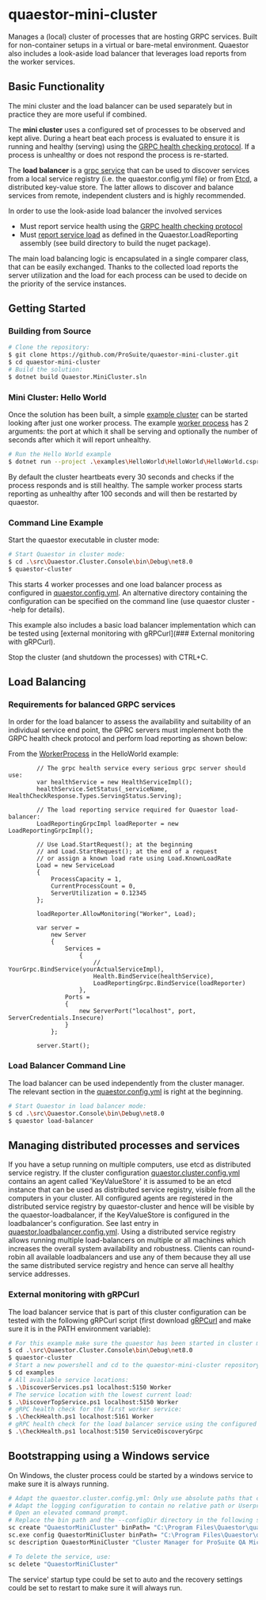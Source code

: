 # quaestor-mini-cluster
Manages a (local) cluster of processes that are hosting GRPC services. Built for non-container setups in a virtual or bare-metal environment. Quaestor also includes a look-aside load balancer that leverages load reports from the worker services.

## Basic Functionality

The mini cluster and the load balancer can be used separately but in practice they are more useful if combined.

The **mini cluster** uses a configured set of processes to be observed and kept alive. During a heart beat each process is evaluated to ensure it is running and healthy (serving) using the [GRPC health checking protocol](https://github.com/grpc/grpc/blob/master/doc/health-checking.md). If a process is unhealthy or does not respond the process is re-started.

The **load balancer** is a [grpc service](https://github.com/ProSuite/quaestor-mini-cluster/blob/main/src/Quaestor.ServiceDiscovery/service_discovery.proto) that can be used to discover services from a local service registry (i.e. the quaestor.config.yml file) or from [Etcd](https://etcd.io/), a distributed key-value store. The latter allows to discover and balance services from remote, independent clusters and is highly recommended.

In order to use the look-aside load balancer the involved services 

- Must report service health using the [GRPC health checking protocol](https://github.com/grpc/grpc/blob/master/doc/health-checking.md)
- Must [report service load](https://github.com/ProSuite/quaestor-mini-cluster/blob/main/src/Quaestor.LoadReporting/load_reporting.proto) as defined in the Quaestor.LoadReporting assembly (see build directory to build the nuget package).

The main load balancing logic is encapsulated in a single comparer class, that can be easily exchanged. Thanks to the collected load reports the server utilization and the load for each process can be used to decide on the priority of the service instances.

## Getting Started

### Building from Source

```sh
# Clone the repository:
$ git clone https://github.com/ProSuite/quaestor-mini-cluster.git
$ cd quaestor-mini-cluster
# Build the solution:
$ dotnet build Quaestor.MiniCluster.sln
```

### Mini Cluster: Hello World

Once the solution has been built, a simple [example cluster](https://github.com/ProSuite/quaestor-mini-cluster/blob/main/examples/HelloWorld/HelloWorld/Program.cs) can be started looking after just one worker process. The example [worker process](https://github.com/ProSuite/quaestor-mini-cluster/blob/main/examples/HelloWorld/WorkerProcess/Program.cs) has 2 arguments: the port at which it shall be serving and optionally the number of seconds after which it will report unhealthy.

```sh
# Run the Hello World example
$ dotnet run --project .\examples\HelloWorld\HelloWorld\HelloWorld.csproj
```

By default the cluster heartbeats every 30 seconds and checks if the process responds and is still healthy. The sample worker process starts reporting as unhealthy after 100 seconds and will then be restarted by quaestor.

### Command Line Example

Start the quaestor executable in cluster mode:

```sh
# Start Quaestor in cluster mode:
$ cd .\src\Quaestor.Cluster.Console\bin\Debug\net8.0
$ quaestor-cluster
```
This starts 4 worker processes and one load balancer process as configured in [quaestor.config.yml](https://github.com/ProSuite/quaestor-mini-cluster/blob/main/src/Quaestor.Console/quaestor.config.yml). An alternative directory containing the configuration can be specified on the command line (use quaestor cluster --help for details).

This example also includes a basic load balancer implementation which can be tested using [external monitoring with gRPCurl](### External monitoring with gRPCurl).

Stop the cluster (and shutdown the processes) with CTRL+C.

## Load Balancing

### Requirements for balanced GRPC services

In order for the load balancer to assess the availability and suitability of an individual service end point, the GPRC servers must implement both the GRPC health check protocol and perform load reporting as shown below:

From the [WorkerProcess](https://github.com/ProSuite/quaestor-mini-cluster/blob/main/examples/HelloWorld/WorkerProcess/Program.cs) in the HelloWorld example:

			// The grpc health service every serious grpc server should use:
			var healthService = new HealthServiceImpl();
			healthService.SetStatus(_serviceName, HealthCheckResponse.Types.ServingStatus.Serving);
	
			// The load reporting service required for Quaestor load-balancer:
			LoadReportingGrpcImpl loadReporter = new LoadReportingGrpcImpl();
	
			// Use Load.StartRequest(); at the beginning
			// and Load.StartRequest(); at the end of a request
			// or assign a known load rate using Load.KnownLoadRate
			Load = new ServiceLoad
			{
				ProcessCapacity = 1,
				CurrentProcessCount = 0,
				ServerUtilization = 0.12345
			};
	
			loadReporter.AllowMonitoring("Worker", Load);
	
			var server =
				new Server
				{
					Services =
						{
							// YourGrpc.BindService(yourActualServiceImpl),
							Health.BindService(healthService),
							LoadReportingGrpc.BindService(loadReporter)
						},
					Ports =
					{
						new ServerPort("localhost", port, ServerCredentials.Insecure)
					}
				};
	
			server.Start();

### Load Balancer Command Line

The load balancer can be used independently from the cluster manager. The relevant section in the [quaestor.config.yml](https://github.com/ProSuite/quaestor-mini-cluster/blob/main/src/Quaestor.Console/quaestor.config.yml) is right at the beginning.

```sh
# Start Quaestor in load balancer mode:
$ cd .\src\Quaestor.Console\bin\Debug\net8.0
$ quaestor load-balancer
```

## Managing distributed processes and services

If you have a setup running on multiple computers, use etcd as distributed service registry. If the cluster configuration [quaestor.cluster.config.yml](https://github.com/ProSuite/quaestor-mini-cluster/blob/main/src/Quaestor.Cluster.Console/quaestor.cluster.config.yml) contains an agent called 'KeyValueStore' it is
assumed to be an etcd instance that can be used as distributed service registry, visible from all the computers in your cluster. All configured agents are
registered in the distributed service registry by quaestor-cluster and hence will be visible by the quaestor-loadbalancer, if the KeyValueStore is configured
in the loadbalancer's configuration. See last entry in [quaestor.loadbalancer.config.yml](https://github.com/ProSuite/quaestor-mini-cluster/blob/main/src/Quaestor.LoadBalancer.Console/quaestor.loadbalancer.config.yml). Using a distributed service registry allows running multiple load-balancers on multiple or all machines 
which increases the overall system availability and robustness. Clients can round-robin all available loadbalancers and use any of them because they all use
the same distributed service registry and hence can serve all healthy service addresses.

### External monitoring with gRPCurl

The load balancer service that is part of this cluster configuration can be tested with the following gRPCurl script (first download [gRPCurl](https://github.com/fullstorydev/grpcurl/releases) and make sure it is in the PATH environment variable):
```sh
# For this example make sure the quaestor has been started in cluster mode:
$ cd .\src\Quaestor.Cluster.Console\bin\Debug\net8.0
$ quaestor-cluster
# Start a new powershell and cd to the quaestor-mini-cluster repository. Then:
$ cd examples
# All available service locations:
$ .\DiscoverServices.ps1 localhost:5150 Worker
# The service location with the lowest current load:
$ .\DiscoverTopService.ps1 localhost:5150 Worker
# gRPC health check for the first worker service:
$ .\CheckHealth.ps1 localhost:5161 Worker
# gRPC health check for the load balancer service using the configured service name:
$ .\CheckHealth.ps1 localhost:5150 ServiceDiscoveryGrpc
```

## Bootstrapping using a Windows service

On Windows, the cluster process could be started by a windows service to make sure it is always running.
```sh
# Adapt the quaestor.cluster.config.yml: Only use absolute paths that can be accessed by the local system account.
# Adapt the logging configuration to contain no relative path or Userprofile environment var.
# Open an elevated command prompt.
# Replace the bin path and the --configDir directory in the following statement (do not change the blank behind the = sign).
sc create "QuaestorMiniCluster" binPath= "C:\Program Files\Quaestor\quaestor-cluster.exe" DisplayName= "Quaestor Mini Cluster"
sc.exe config QuaestorMiniCluster binPath= "C:\Program Files\Quaestor\quaestor-cluster.exe --configDir \"C:\ProgramData\Dira GeoSystems\Quaestor\""
sc description QuaestorMiniCluster "Cluster Manager for ProSuite QA Microservices"

# To delete the service, use:
sc delete "QuaestorMiniCluster"
```

The service' startup type could be set to auto and the recovery settings could be set to restart to make sure it will always run.

